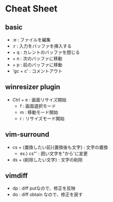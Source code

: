 # Cheat Sheet

## basic

- :e                                : ファイルを編集
- :r                                : 入力をバッファを挿入する
- <Leader> + q                      : カレントのバッファを閉じる
- <Leader> + n                      : 次のバッファに移動
- <Leader> + p                      : 前のバッファに移動
- 'gc + c'                          : コメントアウト

## winresizer plugin

- Ctrl + e                          : 画面リサイズ開始
  - f                               : 画面選択モード
  - m                               : 移動モード開始
  - r                               : リサイズモード開始

## vim-surround

- cs + {置換したい前}{置換後も文字} : 文字の置換
    - ex.) cs"'                     : 囲い文字を"から'に変更
- ds + {削除したい文字}             : 文字の削除

## vimdiff

- dp                                : diff putなので、修正を反映
- do                                : diff obtain なので、修正を戻す

